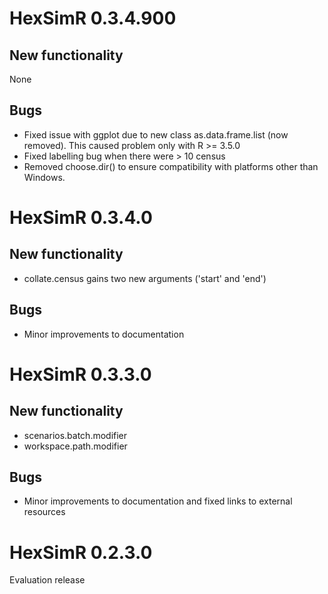 # HexSimR 0.3.4.900
## New functionality
None

## Bugs
  *  Fixed issue with ggplot due to new class as.data.frame.list (now removed). 
This caused problem only with R >= 3.5.0
  *  Fixed labelling bug when there were > 10 census
  *  Removed choose.dir() to ensure compatibility with platforms other than Windows.

# HexSimR 0.3.4.0
## New functionality
  *  collate.census gains two new arguments ('start' and 'end')
  
## Bugs
  *  Minor improvements to documentation
  
# HexSimR 0.3.3.0
## New functionality
  *  scenarios.batch.modifier
  *  workspace.path.modifier
  
## Bugs
  *  Minor improvements to documentation and fixed links to external resources
  
# HexSimR 0.2.3.0 
Evaluation release